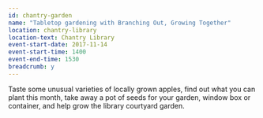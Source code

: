 ```yaml
---
id: chantry-garden
name: "Tabletop gardening with Branching Out, Growing Together"
location: chantry-library
location-text: Chantry Library
event-start-date: 2017-11-14
event-start-time: 1400
event-end-time: 1530
breadcrumb: y
---
```


Taste some unusual varieties of locally grown apples, find out what you can plant this month, take away a pot of seeds for your garden, window box or container, and help grow the library courtyard garden.
